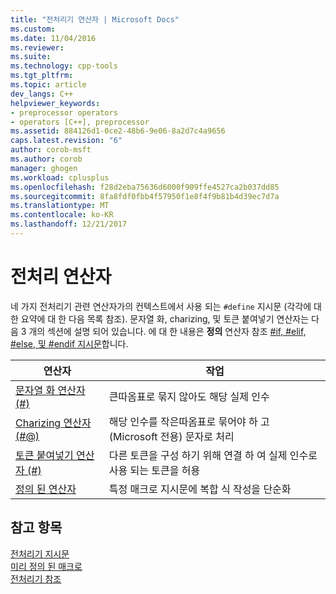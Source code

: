 ```yaml
---
title: "전처리기 연산자 | Microsoft Docs"
ms.custom: 
ms.date: 11/04/2016
ms.reviewer: 
ms.suite: 
ms.technology: cpp-tools
ms.tgt_pltfrm: 
ms.topic: article
dev_langs: C++
helpviewer_keywords:
- preprocessor operators
- operators [C++], preprocessor
ms.assetid: 884126d1-0ce2-48b6-9e06-8a2d7c4a9656
caps.latest.revision: "6"
author: corob-msft
ms.author: corob
manager: ghogen
ms.workload: cplusplus
ms.openlocfilehash: f28d2eba75636d6000f909ffe4527ca2b037dd85
ms.sourcegitcommit: 8fa8fdf0fbb4f57950f1e8f4f9b81b4d39ec7d7a
ms.translationtype: MT
ms.contentlocale: ko-KR
ms.lasthandoff: 12/21/2017
---
```

# <a name="preprocessor-operators"></a>전처리 연산자
네 가지 전처리기 관련 연산자가의 컨텍스트에서 사용 되는 `#define` 지시문 (각각에 대 한 요약에 대 한 다음 목록 참조). 문자열 화, charizing, 및 토큰 붙여넣기 연산자는 다음 3 개의 섹션에 설명 되어 있습니다. 에 대 한 내용은 **정의** 연산자 참조 [#if, #elif, #else, 및 #endif 지시문](../preprocessor/hash-if-hash-elif-hash-else-and-hash-endif-directives-c-cpp.md)합니다.  
  
|연산자|작업|  
|--------------|------------|  
|[문자열 화 연산자 (#)](../preprocessor/stringizing-operator-hash.md)|큰따옴표로 묶지 않아도 해당 실제 인수|  
|[Charizing 연산자 (#@)](../preprocessor/charizing-operator-hash-at.md)|해당 인수를 작은따옴표로 묶어야 하 고 (Microsoft 전용) 문자로 처리|  
|[토큰 붙여넣기 연산자 (#)](../preprocessor/token-pasting-operator-hash-hash.md)|다른 토큰을 구성 하기 위해 연결 하 여 실제 인수로 사용 되는 토큰을 허용|  
|[정의 된 연산자](../preprocessor/hash-if-hash-elif-hash-else-and-hash-endif-directives-c-cpp.md)|특정 매크로 지시문에 복합 식 작성을 단순화|  
  
## <a name="see-also"></a>참고 항목  
 [전처리기 지시문](../preprocessor/preprocessor-directives.md)   
 [미리 정의 된 매크로](../preprocessor/predefined-macros.md)   
 [ 전처리기 참조](../preprocessor/c-cpp-preprocessor-reference.md)